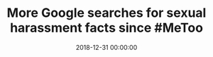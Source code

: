 ---
_external_link: https://www.thestar.com.my/tech/tech-news/2018/12/31/more-google-searches-for-sexual-harassment-facts-since-metoo/
archived_url: https://web.archive.org/web/20210616181353/https://www.thestar.com.my/tech/tech-news/2018/12/31/more-google-searches-for-sexual-harassment-facts-since-metoo/
article: 'Millions of Americans have searched Google for information on how to understand,
  prevent and report sexual harassment and assault since the start of the #MeToo movement
  more than a year ago, a US study suggests. In October 2017, following public accusations
  of sexual harassment and assault against film producer Harvey Weinstein, actress
  Alyssa Milano encouraged victims to bring the taboo topic out of the shadows by
  sharing their own stories on social media. The resulting #MeToo movement resulted
  in widespread sharing on social media, and the new study, published in JAMA Internal
  Medicine, offers fresh evidence that the movement has contributed to a shift in
  public thinking about these issues, said senior author John Ayers of the University
  of California, San Diego. "#MeToo is not the first movement to empower victims of
  sexual violence, but what is unique compared to past movements is #MeToo''s staying
  power," Ayers said by email. For the study, researchers monitored the volume of
  Google searches originating in the US from Jan 1, 2010 through June 15, 2018 related
  to sexual harassment and assault. During the last eight months of the study period
  - after #MeToo began - there were 40 to 54 million Google searches related to sexual
  harassment or assault, the greatest number of searches on this topic ever recorded
  in the US, the study found. Overall volume for this topic was 86% higher during
  these eight months than what researchers calculated would have occurred in the absence
  of #MeToo based on their analysis of the earlier years of the study. Searches related
  specifically to reporting sexual harassment and assault were 30% higher than expected
  over the last eight months of the study. And searches related to preventive training
  for sexual harassment and assault were 51% higher than expected. These results suggest
  that #MeToo may have reduced the stigma of reporting or discussing sexual harassment
  and assault, the authors conclude. Google searches may also help connect victims
  with needed support and health resources, Ayers said. "Survivors face serious health
  consequences including physical injury, PTSD symptoms, and emotional trauma," Ayers
  said. "Yet, public investments in preventing and responding to sexual violence is
  disproportionately small compared with other health issues." However, the authors
  note, online activity is only a proxy for public engagement with topics like sexual
  harassment and assault, and more research is needed to determine whether or how
  the surge in Google activity might relate to meaningful shifts in public opinion
  or behaviour. It''s also unclear whether surges in search activity related to sexual
  harassment and assault were sustained only by the #MeToo movement on social media
  or related also to media coverage of accusations against high-profile men across
  a wide range of industries, said Luis Rocha, a researcher at the School of Informatics
  & Computing at Indiana University in Bloomington. "This is all new territory and
  only time will tell with future studies," Rocha, who wasn''t involved in the study,
  said by email. "I would think that what people do online will lead to greater awareness
  that can in turn lead to changes in workplace environments," Rocha added. "If people
  are searching online in great volumes for the topic, it means they are interested
  (even if pinged by the media) in the topic, so I would expect this to have very
  real impact in all aspects of their lives." - Reuters'
date: '2018-12-31 00:00:00'
description: 'Millions of Americans have searched Google for information on how to
  understand, prevent and report sexual harassment and assault since the start of
  the #MeToo movement more than a year ago, a US study suggests.'
headline: 'More Google searches for sexual harassment facts since #MeToo'
image:
  focal_point: Smart
original_url: https://www.thestar.com.my/tech/tech-news/2018/12/31/more-google-searches-for-sexual-harassment-facts-since-metoo/
outline_html: '<p>Millions of Americans have searched Google for information on how
  to understand, prevent and report sexual harassment and assault since the start
  of the #MeToo movement more than a year ago, a US study suggests.</p>

  <p>In October 2017, following public accusations of sexual harassment and assault
  against film producer Harvey Weinstein, actress Alyssa Milano encouraged victims
  to bring the taboo topic out of the shadows by sharing their own stories on social
  media. The resulting #MeToo movement resulted in widespread sharing on social media,
  and the new study, published in <em>JAMA Internal Medicine</em>, offers fresh evidence
  that the movement has contributed to a shift in public thinking about these issues,
  said senior author John Ayers of the University of California, San Diego.</p>

  <p>&quot;#MeToo is not the first movement to empower victims of sexual violence,
  but what is unique compared to past movements is #MeToo''s staying power,&quot;
  Ayers said by email.</p>

  <p>For the study, researchers monitored the volume of Google searches originating
  in the US from Jan 1, 2010 through June 15, 2018 related to sexual harassment and
  assault.</p>

  <p>During the last eight months of the study period &ndash; after #MeToo began &ndash;
  there were 40 to 54 million Google searches related to sexual harassment or assault,
  the greatest number of searches on this topic ever recorded in the US, the study
  found.</p>

  <p>Overall volume for this topic was 86% higher during these eight months than what
  researchers calculated would have occurred in the absence of #MeToo based on their
  analysis of the earlier years of the study.</p>

  <p>Searches related specifically to reporting sexual harassment and assault were
  30% higher than expected over the last eight months of the study.</p>

  <p>And searches related to preventive training for sexual harassment and assault
  were 51% higher than expected.</p>

  <p>These results suggest that #MeToo may have reduced the stigma of reporting or
  discussing sexual harassment and assault, the authors conclude.</p>

  <p>Google searches may also help connect victims with needed support and health
  resources, Ayers said.</p>

  <p>&quot;Survivors face serious health consequences including physical injury, PTSD
  symptoms, and emotional trauma,&quot; Ayers said. &quot;Yet, public investments
  in preventing and responding to sexual violence is disproportionately small compared
  with other health issues.&quot;</p>

  <p>However, the authors note, online activity is only a proxy for public engagement
  with topics like sexual harassment and assault, and more research is needed to determine
  whether or how the surge in Google activity might relate to meaningful shifts in
  public opinion or behaviour.</p>

  <p>It''s also unclear whether surges in search activity related to sexual harassment
  and assault were sustained only by the #MeToo movement on social media or related
  also to media coverage of accusations against high-profile men across a wide range
  of industries, said Luis Rocha, a researcher at the School of Informatics &amp;
  Computing at Indiana University in Bloomington.</p>

  <p>&quot;This is all new territory and only time will tell with future studies,&quot;
  Rocha, who wasn''t involved in the study, said by email.</p>

  <p>&quot;I would think that what people do online will lead to greater awareness
  that can in turn lead to changes in workplace environments,&quot; Rocha added. &quot;If
  people are searching online in great volumes for the topic, it means they are interested
  (even if pinged by the media) in the topic, so I would expect this to have very
  real impact in all aspects of their lives.&quot; &ndash; Reuters</p>'
outline_img: https://www.google.com/s2/favicons?domain=thestar.com.my
publication: The Star
summary: 'For the study, researchers monitored the volume of Google searches originating
  in the US from Jan 1, 2010 through June 15, 2018 related to sexual harassment and
  assault. During the last eight months of the study period - after #MeToo began -
  there were 40 to 54 million Google searches...'
title: 'More Google searches for sexual harassment facts since #MeToo'

---
